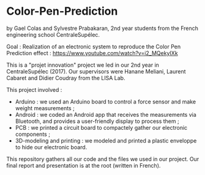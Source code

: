 # Color-Pen-Prediction
by Gael Colas and Sylvestre Prabakaran, 2nd year students from the French engineering school CentraleSupélec.

 Goal : Realization of an electronic system to reproduce the Color Pen Prediction effect : https://www.youtube.com/watch?v=i2_MQekyIXk
 
 This is a "projet innovation" project we led in our 2nd year in CentraleSupélec (2017). 
 Our supervisors were Hanane Meliani, Laurent Cabaret and Didier Coudray from the LISA Lab.
 
 This project involved :
  - Arduino : we used an Arduino board to control a force sensor and make weight measurements ;
  - Android : we coded an Android app that receives the measurements via Bluetooth, and provides a user-friendly display to process them ;
  - PCB : we printed a circuit board to compactely gather our electronic components ;
  - 3D-modeling and printing : we modeled and printed a plastic enveloppe to hide our electronic board.

This repository gathers all our code and the files we used in our project. Our final report and presentation is at the root (written in French).

